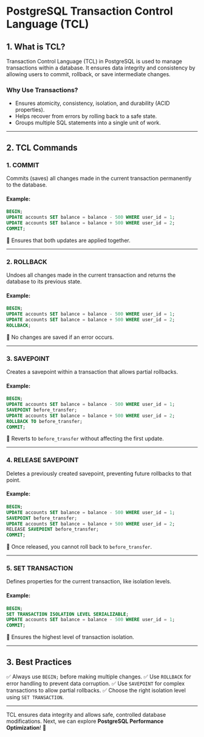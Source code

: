 # PostgreSQL Transaction Control Language (TCL)

## 1. What is TCL?
Transaction Control Language (TCL) in PostgreSQL is used to manage transactions within a database. It ensures data integrity and consistency by allowing users to commit, rollback, or save intermediate changes.

### **Why Use Transactions?**
- Ensures atomicity, consistency, isolation, and durability (ACID properties).
- Helps recover from errors by rolling back to a safe state.
- Groups multiple SQL statements into a single unit of work.

---

## 2. TCL Commands
### **1. COMMIT**
Commits (saves) all changes made in the current transaction permanently to the database.

#### **Example:**
```sql
BEGIN;
UPDATE accounts SET balance = balance - 500 WHERE user_id = 1;
UPDATE accounts SET balance = balance + 500 WHERE user_id = 2;
COMMIT;
```
🔹 Ensures that both updates are applied together.

---

### **2. ROLLBACK**
Undoes all changes made in the current transaction and returns the database to its previous state.

#### **Example:**
```sql
BEGIN;
UPDATE accounts SET balance = balance - 500 WHERE user_id = 1;
UPDATE accounts SET balance = balance + 500 WHERE user_id = 2;
ROLLBACK;
```
🔹 No changes are saved if an error occurs.

---

### **3. SAVEPOINT**
Creates a savepoint within a transaction that allows partial rollbacks.

#### **Example:**
```sql
BEGIN;
UPDATE accounts SET balance = balance - 500 WHERE user_id = 1;
SAVEPOINT before_transfer;
UPDATE accounts SET balance = balance + 500 WHERE user_id = 2;
ROLLBACK TO before_transfer;
COMMIT;
```
🔹 Reverts to `before_transfer` without affecting the first update.

---

### **4. RELEASE SAVEPOINT**
Deletes a previously created savepoint, preventing future rollbacks to that point.

#### **Example:**
```sql
BEGIN;
UPDATE accounts SET balance = balance - 500 WHERE user_id = 1;
SAVEPOINT before_transfer;
UPDATE accounts SET balance = balance + 500 WHERE user_id = 2;
RELEASE SAVEPOINT before_transfer;
COMMIT;
```
🔹 Once released, you cannot roll back to `before_transfer`.

---

### **5. SET TRANSACTION**
Defines properties for the current transaction, like isolation levels.

#### **Example:**
```sql
BEGIN;
SET TRANSACTION ISOLATION LEVEL SERIALIZABLE;
UPDATE accounts SET balance = balance - 500 WHERE user_id = 1;
COMMIT;
```
🔹 Ensures the highest level of transaction isolation.

---

## 3. Best Practices
✅ Always use `BEGIN;` before making multiple changes.
✅ Use `ROLLBACK` for error handling to prevent data corruption.
✅ Use `SAVEPOINT` for complex transactions to allow partial rollbacks.
✅ Choose the right isolation level using `SET TRANSACTION`.

---

TCL ensures data integrity and allows safe, controlled database modifications. Next, we can explore **PostgreSQL Performance Optimization**! 🚀

